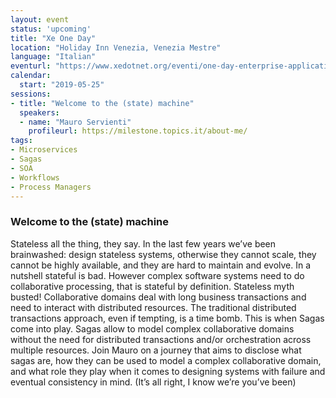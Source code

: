 ```yaml
---
layout: event
status: 'upcoming'
title: "Xe One Day"
location: "Holiday Inn Venezia, Venezia Mestre"
language: "Italian"
eventurl: "https://www.xedotnet.org/eventi/one-day-enterprise-application/"
calendar:
  start: "2019-05-25"
sessions:
- title: "Welcome to the (state) machine"
  speakers:
  - name: "Mauro Servienti"
    profileurl: https://milestone.topics.it/about-me/
tags:
- Microservices
- Sagas
- SOA
- Workflows
- Process Managers
---
```


### Welcome to the (state) machine

Stateless all the thing, they say. In the last few years we’ve been brainwashed: design stateless systems, otherwise they cannot scale, they cannot be highly available, and they are hard to maintain and evolve. In a nutshell stateful is bad. However complex software systems need to do collaborative processing, that is stateful by definition. Stateless myth busted! Collaborative domains deal with long business transactions and need to interact with distributed resources. The traditional distributed transactions approach, even if tempting, is a time bomb. This is when Sagas come into play. Sagas allow to model complex collaborative domains without the need for distributed transactions and/or orchestration across multiple resources. Join Mauro on a journey that aims to disclose what sagas are, how they can be used to model a complex collaborative domain, and what role they play when it comes to designing systems with failure and eventual consistency in mind. (It’s all right, I know we’re you’ve been)
